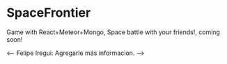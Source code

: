 # SpaceFrontier
Game with React+Meteor+Mongo, Space battle with your friends!, coming soon!

<-- Felipe Iregui: Agregarle más informacion. -->
